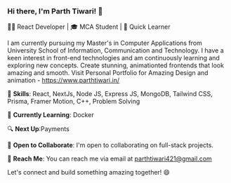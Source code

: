 ### Hi there, I'm Parth Tiwari! 👋

👨‍💻 React Developer | 🎓 MCA Student | 🌱 Quick Learner

I am currently pursuing my Master's in Computer Applications from University School of Information, Communication and Technology. I have a keen interest in front-end technologies and am continuously learning and exploring new concepts.
Create stunning, animationted frontends that look amazing and smooth.
Visit Personal Portfolio for Amazing Design and animation - https://www.parthtiwari.in/

🚀 **Skills**: React, NextJs, Node JS, Express JS, MongoDB, Tailwind CSS, Prisma, Framer Motion, C++, Problem Solving

🌟 **Currently Learning**: Docker

🔍 **Next Up**:Payments

💼 **Open to Collaborate**: I'm open to collaborating on full-stack projects.

📧 **Reach Me**: You can reach me via email at [parthtiwari421@gmail.com](mailto:parthtiwari421@gmail.com)

Let's connect and build something amazing together! 😄
